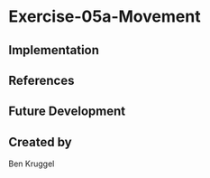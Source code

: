 # Exercise-05a-Movement


## Implementation

## References

## Future Development

## Created by
Ben Kruggel